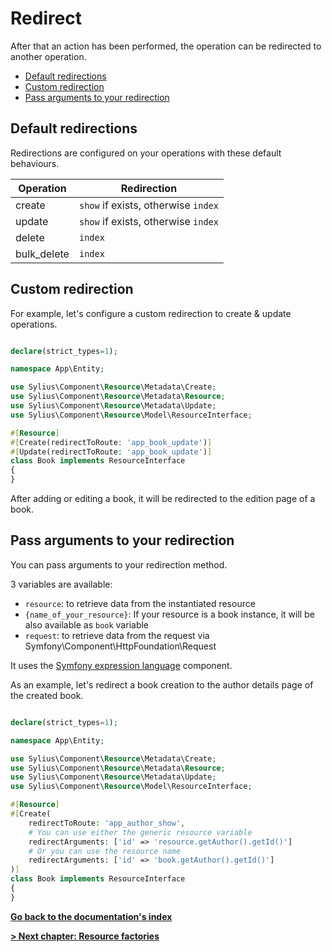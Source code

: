 # Redirect

After that an action has been performed, the operation can be redirected to another operation.

<!-- TOC -->
* [Default redirections](#default-redirections)
* [Custom redirection](#custom-redirection)
* [Pass arguments to your redirection](#pass-arguments-to-your-redirection)
<!-- TOC -->


## Default redirections

Redirections are configured on your operations with these default behaviours.

| Operation   | Redirection                         |
|-------------|-------------------------------------|
| create      | `show` if exists, otherwise `index` |
| update      | `show` if exists, otherwise `index` |  
| delete      | `index`                             |
| bulk_delete | `index`                             |

## Custom redirection

For example, let's configure a custom redirection to create & update operations.

```php

declare(strict_types=1);

namespace App\Entity;

use Sylius\Component\Resource\Metadata\Create;
use Sylius\Component\Resource\Metadata\Resource;
use Sylius\Component\Resource\Metadata\Update;
use Sylius\Component\Resource\Model\ResourceInterface;

#[Resource]
#[Create(redirectToRoute: 'app_book_update')]
#[Update(redirectToRoute: 'app_book_update')]
class Book implements ResourceInterface
{
}
```

After adding or editing a book, it will be redirected to the edition page of a book.

## Pass arguments to your redirection

You can pass arguments to your redirection method.

3 variables are available:

* `resource`: to retrieve data from the instantiated resource
* `{name_of_your_resource}`: If your resource is a book instance, it will be also available as `book` variable
* `request`: to retrieve data from the request via Symfony\Component\HttpFoundation\Request

It uses the [Symfony expression language](https://symfony.com/doc/current/components/expression_language.html) component.

As an example, let's redirect a book creation to the author details page of the created book.

```php

declare(strict_types=1);

namespace App\Entity;

use Sylius\Component\Resource\Metadata\Create;
use Sylius\Component\Resource\Metadata\Resource;
use Sylius\Component\Resource\Metadata\Update;
use Sylius\Component\Resource\Model\ResourceInterface;

#[Resource]
#[Create(
    redirectToRoute: 'app_author_show', 
    # You can use either the generic resource variable
    redirectArguments: ['id' => 'resource.getAuthor().getId()']
    # Or you can use the resource name
    redirectArguments: ['id' => 'book.getAuthor().getId()']
)]
class Book implements ResourceInterface
{
}
```

**[Go back to the documentation's index](index.md)**

**[> Next chapter: Resource factories](resource_factories.md)**
